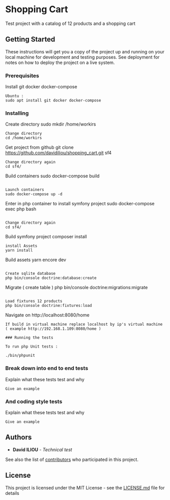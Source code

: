 # Shopping Cart

Test project with a catalog of 12 products and a shopping cart

## Getting Started

These instructions will get you a copy of the project up and running on your local machine for development and testing purposes. See deployment for notes on how to deploy the project on a live system.

### Prerequisites

Install git docker docker-compose
```
Ubuntu : 
sudo apt install git docker docker-compose
```

### Installing

Create directory
sudo mkdir /home/workirs
```
Change directory
cd /home/workirs
```
Get project from github
git clone https://github.com/davidiliou/shopping_cart.git sf4
```
Change directory again
cd sf4/
```
Build containers
sudo docker-compose build
```

Launch containers
sudo docker-compose up -d
```
Enter in php container to install symfony project
sudo docker-compose exec php bash
```

Change directory again
cd sf4/
```
Build symfony project
composer install
```
install Assets
yarn install
```

Build assets
yarn encore dev
```

Create sqlite database
php bin/console doctrine:database:create
```
Migrate ( create table )
php bin/console doctrine:migrations:migrate
```

Load fixtures 12 products
php bin/console doctrine:fixtures:load
```

Navigate on
http://localhost:8080/home
```
If build in virtual machine replace localhost by ip's virtual machine ( example http://192.168.1.109:8080/home )

### Running the tests

To run php Unit tests :

./bin/phpunit
```

### Break down into end to end tests

Explain what these tests test and why

```
Give an example
```

### And coding style tests

Explain what these tests test and why

```
Give an example
```


## Authors

* **David ILIOU** - *Technical test*

See also the list of [contributors](https://github.com/your/project/contributors) who participated in this project.

## License

This project is licensed under the MIT License - see the [LICENSE.md](LICENSE.md) file for details
